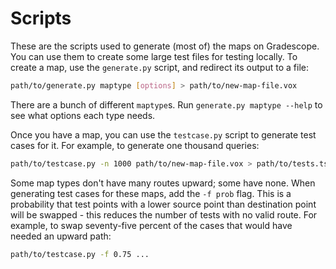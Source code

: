 # Scripts

These are the scripts used to generate (most of) the maps on Gradescope. You can
use them to create  some large test files for testing locally.  To create a map,
use the `generate.py` script, and redirect its output to a file:

```sh
path/to/generate.py maptype [options] > path/to/new-map-file.vox
```

There are  a bunch of different `maptype`s.  Run `generate.py maptype --help` to
see what options each type needs.


Once you have a map, you can use the `testcase.py` script to generate test cases
for it.  For example, to generate one thousand queries:

```sh
path/to/testcase.py -n 1000 path/to/new-map-file.vox > path/to/tests.tsv
```

Some map types don't have many routes upward; some have none.  When generating
test cases for these maps, add the `-f prob` flag.  This is a probability that
test points with a lower source point than destination point will be swapped -
this reduces the number of tests with no valid route.  For example, to swap
seventy-five percent of the cases that would have needed an upward path:

```sh
path/to/testcase.py -f 0.75 ...
```
